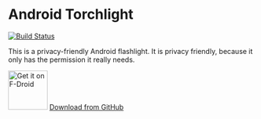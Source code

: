 # Android Torchlight

[![Build Status](https://travis-ci.org/kaeptmblaubaer1000/android-torchlight.svg?branch=master)](https://travis-ci.org/kaeptmblaubaer1000/android-torchlight)

This is a privacy-friendly Android flashlight.
It is privacy friendly, because it only has the permission it really needs.

[<img src="https://f-droid.org/badge/get-it-on.png" alt="Get it on F-Droid" height="80">](https://f-droid.org/app/com.fake.android.torchlight)
[Download from GitHub](https://github.com/kaeptmblaubaer1000/android-torchlight/releases/latest/)
